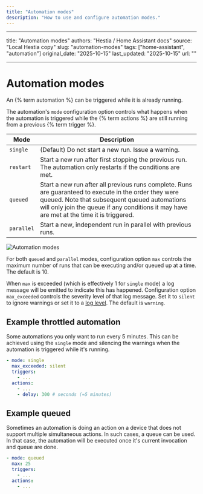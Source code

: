 ```yaml
---
title: "Automation modes"
description: "How to use and configure automation modes."
---
```


---

title: "Automation modes"
authors: "Hestia / Home Assistant docs"
source: "Local Hestia copy"
slug: "automation-modes"
tags: ["home-assistant", "automation"]
original_date: "2025-10-15"
last_updated: "2025-10-15"
url: ""

---

# Automation modes

An {% term automation %} can be triggered while it is already running.

The automation's `mode` configuration option controls what happens when the automation is triggered while the {% term actions %} are still running from a previous {% term trigger %}.

| Mode       | Description                                                                                                                                                                                                                                         |
| ---------- | --------------------------------------------------------------------------------------------------------------------------------------------------------------------------------------------------------------------------------------------------- |
| `single`   | (Default) Do not start a new run. Issue a warning.                                                                                                                                                                                                  |
| `restart`  | Start a new run after first stopping the previous run. The automation only restarts if the conditions are met.                                                                                                                                      |
| `queued`   | Start a new run after all previous runs complete. Runs are guaranteed to execute in the order they were queued. Note that subsequent queued automations will only join the queue if any conditions it may have are met at the time it is triggered. |
| `parallel` | Start a new, independent run in parallel with previous runs.                                                                                                                                                                                        |

![Automation modes](/images/integrations/script/script_modes.jpg)

For both `queued` and `parallel` modes, configuration option `max` controls the maximum number of runs that can be executing and/or queued up at a time. The default is 10.

When `max` is exceeded (which is effectively 1 for `single` mode) a log message will be emitted to indicate this has happened. Configuration option `max_exceeded` controls the severity level of that log message. Set it to `silent` to ignore warnings or set it to a [log level](/integrations/logger/#log-levels). The default is `warning`.

## Example throttled automation

Some automations you only want to run every 5 minutes. This can be achieved using the `single` mode and silencing the warnings when the automation is triggered while it's running.

```yaml
- mode: single
  max_exceeded: silent
  triggers:
    - ...
  actions:
    - ...
    - delay: 300 # seconds (=5 minutes)
```

## Example queued

Sometimes an automation is doing an action on a device that does not support multiple simultaneous actions. In such cases, a queue can be used. In that case, the automation will be executed once it's current invocation and queue are done.

```yaml
- mode: queued
  max: 25
  triggers:
    - ...
  actions:
    - ...
```
